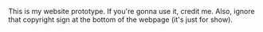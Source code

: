 This is my website prototype. If you're gonna use it, credit me. Also, ignore that copyright sign at the bottom of the webpage (it's just for show).
